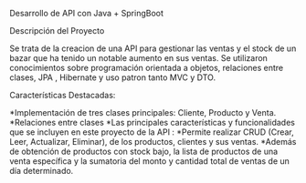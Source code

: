 Desarrollo de API con Java + SpringBoot

Descripción del Proyecto

Se trata de la creacion de una API para gestionar las ventas y el stock  de un bazar que ha tenido un notable aumento en sus ventas. 
Se utilizaron conocimientos sobre programación orientada a objetos, relaciones entre clases, JPA , Hibernate y uso patron tanto MVC y DTO.

Características Destacadas:

*Implementación de tres clases principales: Cliente, Producto y Venta.
*Relaciones entre clases
*Las principales características y funcionalidades que se incluyen en este proyecto de la  API : *Permite realizar CRUD (Crear, Leer, Actualizar, Eliminar), de los productos, clientes y sus ventas. 
*Además de obtención de productos con stock bajo, la lista de productos de una venta específica y la sumatoria del monto y cantidad total de ventas de un día determinado. 
